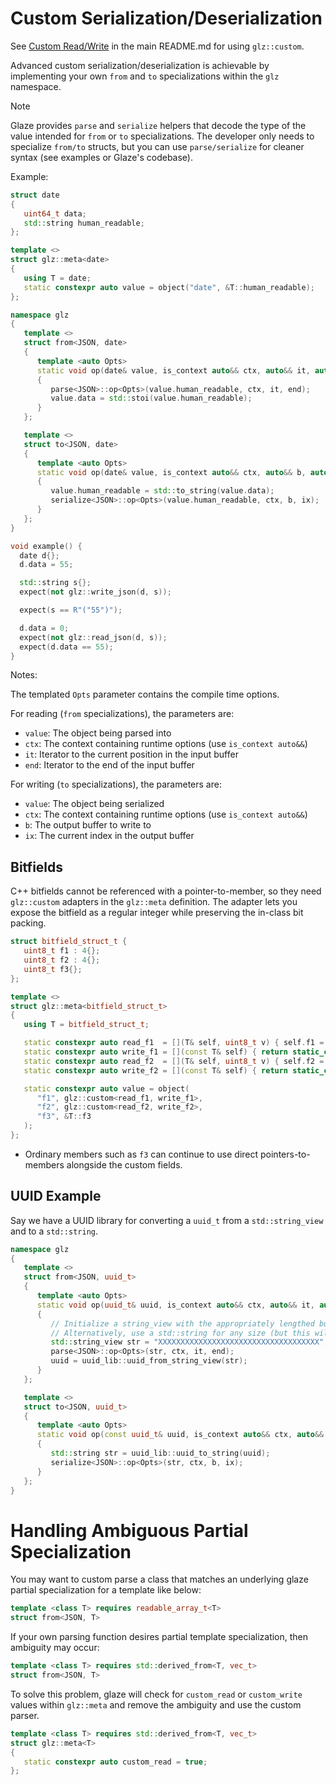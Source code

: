 # Custom Serialization/Deserialization

See [Custom Read/Write](https://github.com/stephenberry/glaze/tree/main#custom-readwrite) in the main README.md for using `glz::custom`.

Advanced custom serialization/deserialization is achievable by implementing your own `from` and `to` specializations within the `glz` namespace.

> [!NOTE]
>
> Glaze provides `parse` and `serialize` helpers that decode the type of the value intended for `from` or `to` specializations. The developer only needs to specialize `from/to` structs, but you can use `parse/serialize` for cleaner syntax (see examples or Glaze's codebase).

Example:
```c++
struct date
{
   uint64_t data;
   std::string human_readable;
};

template <>
struct glz::meta<date>
{
   using T = date;
   static constexpr auto value = object("date", &T::human_readable);
};

namespace glz
{
   template <>
   struct from<JSON, date>
   {
      template <auto Opts>
      static void op(date& value, is_context auto&& ctx, auto&& it, auto&& end)
      {
         parse<JSON>::op<Opts>(value.human_readable, ctx, it, end);
         value.data = std::stoi(value.human_readable);
      }
   };

   template <>
   struct to<JSON, date>
   {
      template <auto Opts>
      static void op(date& value, is_context auto&& ctx, auto&& b, auto&& ix) noexcept
      {
         value.human_readable = std::to_string(value.data);
         serialize<JSON>::op<Opts>(value.human_readable, ctx, b, ix);
      }
   };
}

void example() {
  date d{};
  d.data = 55;

  std::string s{};
  expect(not glz::write_json(d, s));

  expect(s == R"("55")");

  d.data = 0;
  expect(not glz::read_json(d, s));
  expect(d.data == 55);
}
```

Notes:

The templated `Opts` parameter contains the compile time options. 

For reading (`from` specializations), the parameters are:
- `value`: The object being parsed into
- `ctx`: The context containing runtime options (use `is_context auto&&`)
- `it`: Iterator to the current position in the input buffer
- `end`: Iterator to the end of the input buffer

For writing (`to` specializations), the parameters are:
- `value`: The object being serialized
- `ctx`: The context containing runtime options (use `is_context auto&&`)
- `b`: The output buffer to write to
- `ix`: The current index in the output buffer

## Bitfields

C++ bitfields cannot be referenced with a pointer-to-member, so they need `glz::custom` adapters in the `glz::meta` definition. The adapter lets you expose the bitfield as a regular integer while preserving the in-class bit packing.

```c++
struct bitfield_struct_t {
   uint8_t f1 : 4{};
   uint8_t f2 : 4{};
   uint8_t f3{};
};

template <>
struct glz::meta<bitfield_struct_t>
{
   using T = bitfield_struct_t;

   static constexpr auto read_f1  = [](T& self, uint8_t v) { self.f1 = v; };
   static constexpr auto write_f1 = [](const T& self) { return static_cast<uint8_t>(self.f1); };
   static constexpr auto read_f2  = [](T& self, uint8_t v) { self.f2 = v; };
   static constexpr auto write_f2 = [](const T& self) { return static_cast<uint8_t>(self.f2); };

   static constexpr auto value = object(
      "f1", glz::custom<read_f1, write_f1>,
      "f2", glz::custom<read_f2, write_f2>,
      "f3", &T::f3
   );
};
```

- Ordinary members such as `f3` can continue to use direct pointers-to-members alongside the custom fields.

## UUID Example

Say we have a UUID library for converting a `uuid_t` from a `std::string_view` and to a `std::string`.

```c++
namespace glz
{
   template <>
   struct from<JSON, uuid_t>
   {
      template <auto Opts>
      static void op(uuid_t& uuid, is_context auto&& ctx, auto&& it, auto&& end)
      {
         // Initialize a string_view with the appropriately lengthed buffer
         // Alternatively, use a std::string for any size (but this will allocate)
         std::string_view str = "XXXXXXXXXXXXXXXXXXXXXXXXXXXXXXXXXXXX";
         parse<JSON>::op<Opts>(str, ctx, it, end);
         uuid = uuid_lib::uuid_from_string_view(str);
      }
   };

   template <>
   struct to<JSON, uuid_t>
   {
      template <auto Opts>
      static void op(const uuid_t& uuid, is_context auto&& ctx, auto&& b, auto&& ix) noexcept
      {
         std::string str = uuid_lib::uuid_to_string(uuid);
         serialize<JSON>::op<Opts>(str, ctx, b, ix);
      }
   };
}
```

# Handling Ambiguous Partial Specialization

You may want to custom parse a class that matches an underlying glaze partial specialization for a template like below:

```c++
template <class T> requires readable_array_t<T>
struct from<JSON, T>
```

If your own parsing function desires partial template specialization, then ambiguity may occur:

```c++
template <class T> requires std::derived_from<T, vec_t>
struct from<JSON, T>
```

To solve this problem, glaze will check for `custom_read` or `custom_write` values within `glz::meta` and remove the ambiguity and use the custom parser.

```c++
template <class T> requires std::derived_from<T, vec_t>
struct glz::meta<T>
{
   static constexpr auto custom_read = true;
};
```
